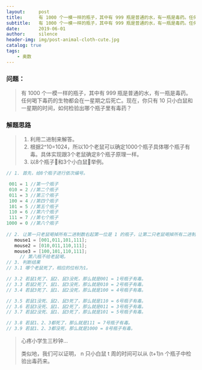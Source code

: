 ```yaml
---
layout:     post
title:      有 1000 个一模一样的瓶子，其中有 999 瓶是普通的水，有一瓶是毒药。任何喝下毒药的生物都会在一星期之后死亡。现在，你只有 10 只小白鼠和一星期的时间，如何检验出哪个瓶子里有毒药？
subtitle:   有 1000 个一模一样的瓶子，其中有 999 瓶是普通的水，有一瓶是毒药。任何喝下毒药的生物都会在一星期之后死亡。现在，你只有 10 只小白鼠和一星期的时间，如何检验出哪个瓶子里有毒药？
date:       2019-06-01
author:     silence
header-img: img/post-animal-cloth-cute.jpg
catalog: true
tags:
    - 奥数
---
```


### 问题：

> 有 1000 个一模一样的瓶子，其中有 999 瓶是普通的水，有一瓶是毒药。任何喝下毒药的生物都会在一星期之后死亡。现在，你只有 10 只小白鼠和一星期的时间，如何检验出哪个瓶子里有毒药？

### 解题思路

> 1. 利用二进制来解答。
> 2. 根据2^10=1024，所以10个老鼠可以确定1000个瓶子具体哪个瓶子有毒。具体实现跟3个老鼠确定8个瓶子原理一样。
> 3. 以8个瓶子🧪和3个小白鼠🐁举例。

```java
// 1. 首先，给8个瓶子进行依次编号。

 001 = 1 //第一个瓶子
 010 = 2 //第二个瓶子
 011 = 3 //第三个瓶子
 100 = 4 //第四个瓶子
 101 = 5 //第五个瓶子
 110 = 6 //第六个瓶子
 111 = 7 //第七个瓶子
1000 = 0 //第八个瓶子
   
// 2. 让第一只老鼠喝掉所有二进制数右起第一位是 1 的瓶子，让第二只老鼠喝掉所有二进制数右起第二位是 1 的瓶子,依此类推...
   mouse1 = [001,011,101,111];
   mouse2 = [010,011,110,111];
   mouse3 = [100,101,110,111];
	 // 第八瓶不给老鼠喝。
// 3. 判断结果
// 3.1 哪个老鼠死了，相应的位标为1。

// 3.2 若鼠1死了、鼠2、鼠3没死，那么就是001 = 1号瓶子有毒。
// 3.3 若鼠2死了、鼠1、鼠3没死，那么就是010 = 2号瓶子有毒。
// 3.4 若鼠3死了、鼠1、鼠2没死，那么就是100 = 4号瓶子有毒。

// 3.5 若鼠1没死、鼠2、鼠3死了，那么就是110 = 6号瓶子有毒。
// 3.6 若鼠3没死、鼠1、鼠2死了，那么就是011 = 3号瓶子有毒。
// 3.7 若鼠2没死、鼠1、鼠3死了，那么就是101 = 5号瓶子有毒。

// 3.8 若鼠1、2、3都死了，那么就是111 = 7号瓶子有毒。
// 3.9 若鼠1、2、3都没死，那么就是1000 = 8号瓶子有毒。

```

> 心疼小学生三秒钟...
>
> 类似地，我们可以证明， n 只小白鼠 t 周的时间可以从 (t+1)n 个瓶子中检验出毒药来。

